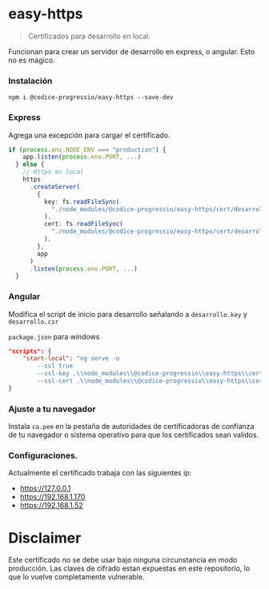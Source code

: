 # easy-https

> Certificados para desarrollo en local.

Funcionan para crear un servidor de desarrollo en express, o angular. Esto no es mágico.

### Instalación

`npm i @codice-progressio/easy-https --save-dev`

### Express

Agrega una excepción para cargar el certificado.

``` typescript 
if (process.env.NODE_ENV === "production") {
    app.listen(process.env.PORT, ...)
  } else {
    // Https en local  
    https
      .createServer(
        {
          key: fs.readFileSync(
            "./node_modules/@codice-progressio/easy-https/cert/desarrollo.key"
          ),
          cert: fs.readFileSync(
            "./node_modules/@codice-progressio/easy-https/cert/desarrollo.crt"
          ),
        },
        app
      )
      .listen(process.env.PORT, ...)
  }

```

### Angular

Modifica el script de inicio para desarrollo señalando a `desarrollo.key` y `desarrollo.csr`

`package.json` para windows

``` json
"scripts": {
    "start-local": "ng serve -o
        --ssl true
        --ssl-key .\\node_modules\\@codice-progressio\\easy-https\\cert\\desarrollo.key
        --ssl-cert .\\node_modules\\@codice-progressio\\easy-https\\cert\\desarrollo.crt",
}
```

### Ajuste a tu navegador

Instala `ca.pem` en la pestaña de autoridades de certificadoras de confianza de tu navegador o sistema operativo para que los certificados sean validos.

### Configuraciones.

Actualmente el certificado trabaja con las siguientes ip:

- https://127.0.0.1
- https://192.168.1.170
- https://192.168.1.52

# Disclaimer

Este certificado no se debe usar bajo ninguna circunstancia en modo producción. Las claves de cifrado estan expuestas en este repositorio, lo que lo vuelve completamente vulnerable.
